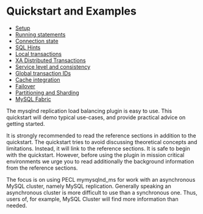 # Quickstart and Examples
* [Setup](REF:)
* [Running statements](REF:)
* [Connection state](REF:)
* [SQL Hints](REF:)
* [Local transactions](REF:)
* [XA Distributed Transactions](REF:)
* [Service level and consistency](REF:)
* [Global transaction IDs](REF:)
* [Cache integration](REF:)
* [Failover](REF:)
* [Partitioning and Sharding](REF:)
* [MySQL Fabric](REF:)

The mysqlnd replication load balancing plugin is easy to use. This quickstart will demo typical use-cases, and provide practical advice on getting started.

It is strongly recommended to read the reference sections in addition to the quickstart. The quickstart tries to avoid discussing theoretical concepts and limitations. Instead, it will link to the reference sections. It is safe to begin with the quickstart. However, before using the plugin in mission critical environments we urge you to read additionally the background information from the reference sections.

The focus is on using PECL mymysqlnd_ms for work with an asynchronous MySQL cluster, namely MySQL replication. Generally speaking an asynchronous cluster is more difficult to use than a synchronous one. Thus, users of, for example, MySQL Cluster will find more information than needed.